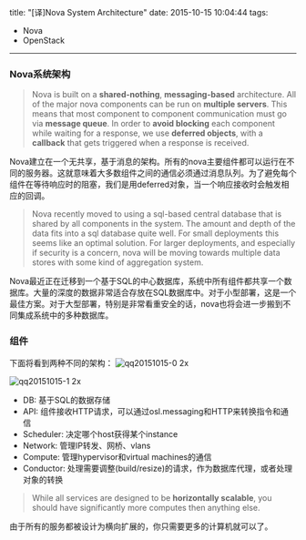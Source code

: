 title: "[译]Nova System Architecture"
date: 2015-10-15 10:04:44
tags:
  - Nova
  - OpenStack
---

### Nova系统架构
> Nova is built on a **shared-nothing**, **messaging-based** architecture. All of the major nova components can be run on **multiple servers**. This means that most component to component communication must go via **message queue**. In order to **avoid blocking** each component while waiting for a response, we use **deferred objects**, with a **callback** that gets triggered when a response is received.

Nova建立在一个无共享，基于消息的架构。所有的nova主要组件都可以运行在不同的服务器。这就意味着大多数组件之间的通信必须通过消息队列。为了避免每个组件在等待响应时的阻塞，我们是用deferred对象，当一个响应接收时会触发相应的回调。

<!--more-->

> Nova recently moved to using a sql-based central database that is shared by all components in the system. The amount and depth of the data fits into a sql database quite well. For small deployments this seems like an optimal solution. For larger deployments, and especially if security is a concern, nova will be moving towards multiple data stores with some kind of aggregation system.

Nova最近正在迁移到一个基于SQL的中心数据库，系统中所有组件都共享一个数据库。大量的深度的数据非常适合存放在SQL数据库中。对于小型部署，这是一个最佳方案。对于大型部署，特别是非常看重安全的话，nova也将会进一步搬到不同集成系统中的多种数据库。

### 组件
下面将看到两种不同的架构：
![qq20151015-0 2x](https://cloud.githubusercontent.com/assets/1736354/10502572/14066a24-7320-11e5-9552-e230cd8fa5cb.png)

![qq20151015-1 2x](https://cloud.githubusercontent.com/assets/1736354/10502582/2c4de97c-7320-11e5-9b33-2defabd49a7d.png)

* DB: 基于SQL的数据存储
* API: 组件接收HTTP请求，可以通过osl.messaging和HTTP来转换指令和通信
* Scheduler: 决定哪个host获得某个instance
* Network: 管理IP转发、网桥、vlans
* Compute: 管理hypervisor和virtual machines的通信
* Conductor: 处理需要调整(build/resize)的请求，作为数据库代理，或者处理对象的转换

> While all services are designed to be **horizontally scalable**, you should have significantly more computes then anything else.

由于所有的服务都被设计为横向扩展的，你只需要更多的计算机就可以了。